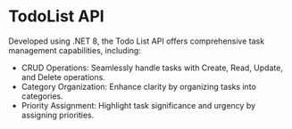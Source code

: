 # TodoList API
Developed using .NET 8, the Todo List API offers comprehensive task management capabilities, including:
   * CRUD Operations: Seamlessly handle tasks with Create, Read, Update, and Delete operations.
   * Category Organization: Enhance clarity by organizing tasks into categories.
   * Priority Assignment: Highlight task significance and urgency by assigning priorities.
